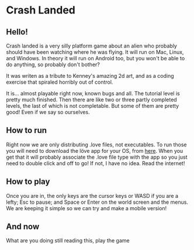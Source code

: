 # Crash Landed

## Hello!
Crash landed is a very silly platform game about an alien who probably should have been watching where he was flying. It will run on Mac, Linux, and Windows. In theory it will run on Android too, but you won't be able to do anything, so probably don't bother?

It was writen as a tribute to Kenney's amazing 2d art, and as a coding exercise that spiraled horribly out of control.

It is... almost playable right now, known bugs and all. The tutorial level is pretty much finished. Then there are like two or three partly completed levels, the last of which is not completable. But some of them are pretty good! Even if we say so ourselves.

## How to run

Right now we are only distributing .love files, not executables. To run those you will need to download the löve app for your OS, from [here](https://love2d.org/). When you get that it will probably associate the .love file type with the app so you just need to double click and off to go! If not, I have no idea. Read the internet!

## How to play

Once you are in, the only keys are the cursor keys or WASD if you are a lefty; Esc to pause; and Space or Enter on the world screen and the menus. We are keeping it simple so we can try and make a mobile version!

## And now

What are you doing still reading this, play the game
